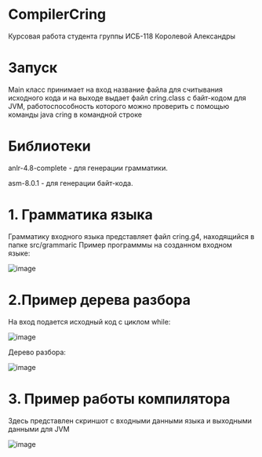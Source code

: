 # CompilerCring
Курсовая работа студента группы ИСБ-118 Королевой Александры
# Запуск
Main класс принимает на вход название файла для считывания исходного кода и на выходе выдает файл cring.class с байт-кодом для JVM, работоспособность которого можно проверить с помощью команды java cring в командной строке
# Библиотеки
anlr-4.8-complete - для генерации грамматики.

asm-8.0.1 - для генерации байт-кода.
# 1. Грамматика языка
Грамматику входного языка представляет файл cring.g4, находящийся в папке src/grammaric
Пример программмы на созданном входном языке:

![image](https://user-images.githubusercontent.com/82500140/118106471-4ff15c80-b3e6-11eb-849e-72f1a9095289.png)
# 2.Пример дерева разбора
На вход подается исходный код с циклом while:

![image](https://user-images.githubusercontent.com/82500140/118106673-84651880-b3e6-11eb-94be-3876211d5d95.png)

Дерево разбора:

![image](https://user-images.githubusercontent.com/82500140/118106726-95ae2500-b3e6-11eb-8751-2fd249ae5484.png)
# 3. Пример работы компилятора
Здесь представлен скриншот с входными данными языка и выходными данными для JVM

![image](https://user-images.githubusercontent.com/82500140/118107369-559b7200-b3e7-11eb-9deb-dc7296e67ea7.png)
